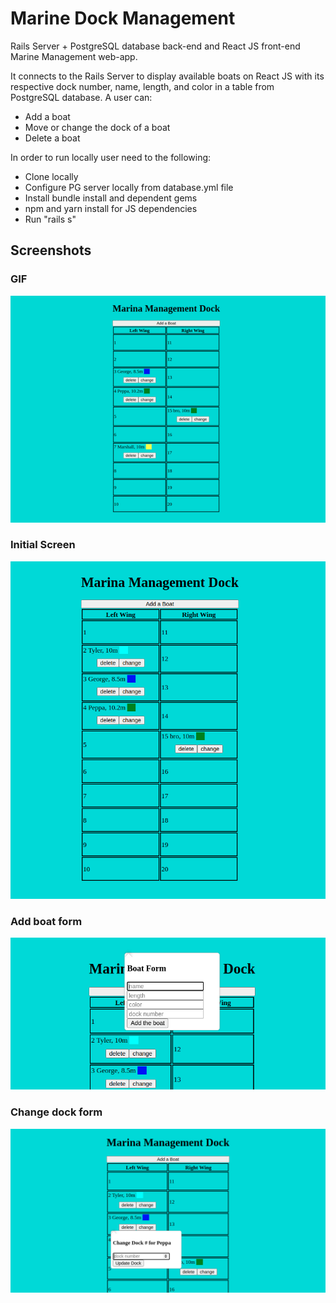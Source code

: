 # Marine Dock Management

Rails Server + PostgreSQL database back-end and React JS front-end Marine Management web-app.

It connects to the Rails Server to display available boats on React JS with its respective dock number, name, length, and color in a table from PostgreSQL database. A user can:
* Add a boat
* Move or change the dock of a boat
* Delete a boat

In order to run locally user need to the following:

* Clone locally
* Configure PG server locally from database.yml file
* Install bundle install and dependent gems
* npm and yarn install for JS dependencies 
* Run "rails s"

## Screenshots
  ### GIF
  
 <img src="https://raw.githubusercontent.com/codertyler/marina-management/master/public/screenshots/marina_management.gif" width="800">
  
  ### Initial Screen
 ![img](https://github.com/codertyler/marina-management/blob/master/public/screenshots/initial_screen.png)
 ### Add boat form
 ![img](https://github.com/codertyler/marina-management/blob/master/public/screenshots/add_boat.png)
 ### Change dock form
 ![img](https://github.com/codertyler/marina-management/blob/master/public/screenshots/change_dock.png)
 
